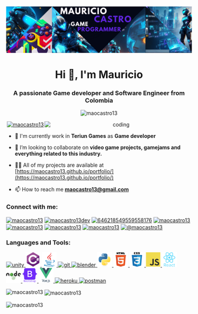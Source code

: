 ![logo](https://github.com/maocastro13/maocastro13/blob/b59c1f45949fb67db6744910713475e9f4672dc0/Banner%20Itch.png)

<h1 align="center">Hi 👋, I'm Mauricio</h1>
<h3 align="center">A passionate Game developer and Software Engineer from Colombia</h3>

<p align="center"> <img src="https://komarev.com/ghpvc/?username=maocastro13&label=Profile%20views&color=0e75b6&style=flat" alt="maocastro13" /> </p>

<p align="center"> <a href="https://github.com/ryo-ma/github-profile-trophy"><img src="https://github-profile-trophy.vercel.app/?username=maocastro13&row=1&column=4&theme=monokai" alt="maocastro13" /></a> <img align="right" alt="coding" width="400" src="https://camo.githubusercontent.com/5ddf73ad3a205111cf8c686f687fc216c2946a75005718c8da5b837ad9de78c9/68747470733a2f2f7468756d62732e6766796361742e636f6d2f4576696c4e657874446576696c666973682d736d616c6c2e676966"> </p>

- 🔭 I'm currently work in **Teriun Games** as **Game developer**

- 👯 I’m looking to collaborate on **video game projects, gamejams and everything related to this industry.**

- 👨‍💻 All of my projects are available at [https://maocastro13.github.io/portfolio/](https://maocastro13.github.io/portfolio/)

- 📫 How to reach me **maocastro13@gmail.com**

<h3 align="left">Connect with me:</h3>
<p align="left">
<a href="https://linkedin.com/in/maocastro13" target="blank"><img align="center" src="https://raw.githubusercontent.com/rahuldkjain/github-profile-readme-generator/master/src/images/icons/Social/linked-in-alt.svg" alt="maocastro13" height="30" width="40" /></a>
<a href="https://instagram.com/maocastro13dev" target="blank"><img align="center" src="https://raw.githubusercontent.com/rahuldkjain/github-profile-readme-generator/master/src/images/icons/Social/instagram.svg" alt="maocastro13dev" height="30" width="40" /></a>
<a href="https://discordapp.com/users/646218549559558176" target="blank"><img align="center" src="https://raw.githubusercontent.com/rahuldkjain/github-profile-readme-generator/master/src/images/icons/Social/discord.svg" alt="646218549559558176" height="30" width="40" /></a>
<a href="https://dev.to/maocastro13" target="blank"><img align="center" src="https://raw.githubusercontent.com/rahuldkjain/github-profile-readme-generator/master/src/images/icons/Social/devto.svg" alt="maocastro13" height="30" width="40" /></a>
<a href="https://www.codechef.com/users/maocastro13" target="blank"><img align="center" src="https://cdn.jsdelivr.net/npm/simple-icons@3.1.0/icons/codechef.svg" alt="maocastro13" height="30" width="40" /></a>
<a href="https://www.hackerrank.com/maocastro13" target="blank"><img align="center" src="https://raw.githubusercontent.com/rahuldkjain/github-profile-readme-generator/master/src/images/icons/Social/hackerrank.svg" alt="maocastro13" height="30" width="40" /></a>
<a href="https://www.leetcode.com/maocastro13" target="blank"><img align="center" src="https://raw.githubusercontent.com/rahuldkjain/github-profile-readme-generator/master/src/images/icons/Social/leet-code.svg" alt="maocastro13" height="30" width="40" /></a>
<a href="https://www.hackerearth.com/@maocastro13" target="blank"><img align="center" src="https://raw.githubusercontent.com/rahuldkjain/github-profile-readme-generator/master/src/images/icons/Social/hackerearth.svg" alt="@maocastro13" height="30" width="40" /></a>
</p>

<h3 align="left">Languages and Tools:</h3>
<p align="left"> <a href="https://unity.com/" target="_blank" rel="noreferrer"> <img src="https://www.vectorlogo.zone/logos/unity3d/unity3d-icon.svg" alt="unity" width="40" height="40"/> </a> <a href="https://www.w3schools.com/cs/" target="_blank" rel="noreferrer"> <img src="https://raw.githubusercontent.com/devicons/devicon/master/icons/csharp/csharp-original.svg" alt="csharp" width="40" height="40"/> </a> <a href="https://www.java.com" target="_blank" rel="noreferrer"> <img src="https://raw.githubusercontent.com/devicons/devicon/master/icons/java/java-original.svg" alt="java" width="40" height="40"/> <a href="https://git-scm.com/" target="_blank" rel="noreferrer"> <img src="https://www.vectorlogo.zone/logos/git-scm/git-scm-icon.svg" alt="git" width="40" height="40"/> </a> </a> <a href="https://www.blender.org/" target="_blank" rel="noreferrer"> <img src="https://download.blender.org/branding/community/blender_community_badge_white.svg" alt="blender" width="40" height="40"/> </a> <a href="https://www.python.org" target="_blank" rel="noreferrer"> <img src="https://raw.githubusercontent.com/devicons/devicon/master/icons/python/python-original.svg" alt="python" width="40" height="40"/> </a> <a href="https://www.w3.org/html/" target="_blank" rel="noreferrer"> <img src="https://raw.githubusercontent.com/devicons/devicon/master/icons/html5/html5-original-wordmark.svg" alt="html5" width="40" height="40"/> </a> <a href="https://www.w3schools.com/css/" target="_blank" rel="noreferrer"> <img src="https://raw.githubusercontent.com/devicons/devicon/master/icons/css3/css3-original-wordmark.svg" alt="css3" width="40" height="40"/> </a> <a href="https://developer.mozilla.org/en-US/docs/Web/JavaScript" target="_blank" rel="noreferrer"> <img src="https://raw.githubusercontent.com/devicons/devicon/master/icons/javascript/javascript-original.svg" alt="javascript" width="40" height="40"/> </a> <a href="https://reactjs.org/" target="_blank" rel="noreferrer"> <img src="https://raw.githubusercontent.com/devicons/devicon/master/icons/react/react-original-wordmark.svg" alt="react" width="40" height="40"/> </a> <a href="https://nodejs.org" target="_blank" rel="noreferrer"> <img src="https://raw.githubusercontent.com/devicons/devicon/master/icons/nodejs/nodejs-original-wordmark.svg" alt="nodejs" width="40" height="40"/> </a>  <a href="https://getbootstrap.com" target="_blank" rel="noreferrer"> <img src="https://raw.githubusercontent.com/devicons/devicon/master/icons/bootstrap/bootstrap-plain-wordmark.svg" alt="bootstrap" width="40" height="40"/> </a> <a href="https://vuejs.org/" target="_blank" rel="noreferrer"> <img src="https://raw.githubusercontent.com/devicons/devicon/master/icons/vuejs/vuejs-original-wordmark.svg" alt="vuejs" width="40" height="40"/> </a> <a href="https://heroku.com" target="_blank" rel="noreferrer"> <img src="https://www.vectorlogo.zone/logos/heroku/heroku-icon.svg" alt="heroku" width="40" height="40"/> </a><a href="https://postman.com" target="_blank" rel="noreferrer"> <img src="https://www.vectorlogo.zone/logos/getpostman/getpostman-icon.svg" alt="postman" width="40" height="40"/> </a> </p>

<p><img align="left" src="https://github-readme-stats.vercel.app/api/top-langs?username=maocastro13&show_icons=true&locale=en&layout=compact" alt="maocastro13" /></p>

<p>&nbsp;<img align="center" src="https://github-readme-stats.vercel.app/api?username=maocastro13&show_icons=true&locale=en" alt="maocastro13" /></p>

<p><img align="center" src="https://github-readme-streak-stats.herokuapp.com/?user=maocastro13&" alt="maocastro13" /></p>
